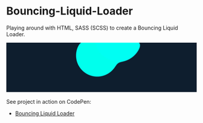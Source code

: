 # Bouncing-Liquid-Loader

Playing around with HTML, SASS (SCSS) to create a Bouncing Liquid Loader.

![Bouncing Liquid Loader](https://github.com/dianavile/Bouncing-Liquid-Loader/blob/main/BouncingLiquidLoader.JPG)

See project in action on CodePen:
- [Bouncing Liquid Loader](https://codepen.io/dianavile/pen/QWEwqNM)
